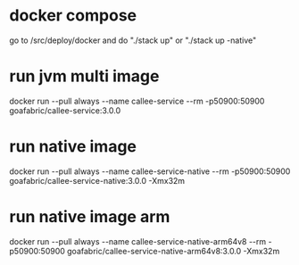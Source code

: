 # docker compose
go to /src/deploy/docker and do "./stack up" or "./stack up -native"

# run jvm multi image
docker run --pull always --name callee-service --rm -p50900:50900 goafabric/callee-service:3.0.0

# run native image
docker run --pull always --name callee-service-native --rm -p50900:50900 goafabric/callee-service-native:3.0.0 -Xmx32m

# run native image arm
docker run --pull always --name callee-service-native-arm64v8 --rm -p50900:50900 goafabric/callee-service-native-arm64v8:3.0.0 -Xmx32m
